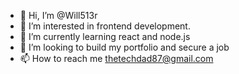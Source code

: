 - 👋 Hi, I’m @Will513r
- 👀 I’m interested in frontend development.
- 🌱 I’m currently learning react and node.js 
- 💞️ I’m looking to build my portfolio and secure a job
- 📫 How to reach me thetechdad87@gmail.com

<!---
Will513r/Will513r is a ✨ special ✨ repository because its `README.md` (this file) appears on your GitHub profile.
You can click the Preview link to take a look at your changes.
--->


